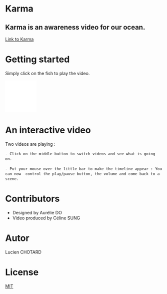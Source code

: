 # Karma
## Karma is an awareness video for our ocean.
[Link to Karma](https://lucienchotard.github.io/karma/)

# Getting started
Simply click on the fish to play the video.

<img src="images/fish.svg" width="100px">

# An interactive video
Two videos are playing :
```
- Click on the middle button to switch videos and see what is going on.

- Put your mouse over the little bar to make the timeline appear : You can now  control the play/pause button, the volume and come back to a scene.
```
# Contributors
- Designed by Aurélie DO
- Video produced by Céline SUNG

# Autor
Lucien CHOTARD

# License 
[MIT](https://choosealicense.com/licenses/mit/)

